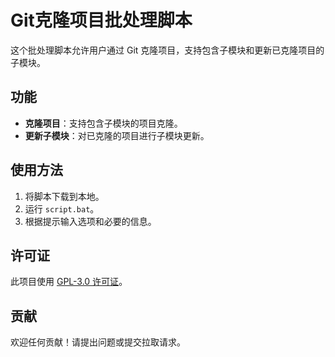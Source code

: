 # Git克隆项目批处理脚本

这个批处理脚本允许用户通过 Git 克隆项目，支持包含子模块和更新已克隆项目的子模块。

## 功能

- **克隆项目**：支持包含子模块的项目克隆。
- **更新子模块**：对已克隆的项目进行子模块更新。

## 使用方法

1. 将脚本下载到本地。
2. 运行 `script.bat`。
3. 根据提示输入选项和必要的信息。

## 许可证

此项目使用 [GPL-3.0 许可证](https://opensource.org/licenses/GPL-3.0)。

## 贡献

欢迎任何贡献！请提出问题或提交拉取请求。

